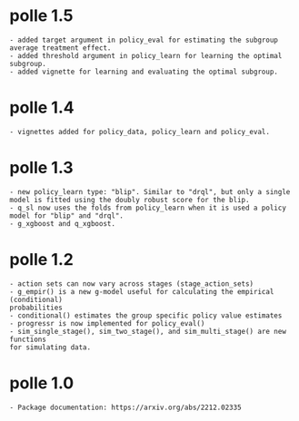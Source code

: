 # polle 1.5
    - added target argument in policy_eval for estimating the subgroup average treatment effect.
    - added threshold argument in policy_learn for learning the optimal subgroup.
    - added vignette for learning and evaluating the optimal subgroup.

# polle 1.4
    - vignettes added for policy_data, policy_learn and policy_eval.

# polle 1.3
    - new policy_learn type: "blip". Similar to "drql", but only a single model is fitted using the doubly robust score for the blip.
    - q_sl now uses the folds from policy_learn when it is used a policy model for "blip" and "drql".
    - g_xgboost and q_xgboost.

# polle 1.2
    - action sets can now vary across stages (stage_action_sets)
    - g_empir() is a new g-model useful for calculating the empirical (conditional)
    probabilities
    - conditional() estimates the group specific policy value estimates
    - progressr is now implemented for policy_eval()
    - sim_single_stage(), sim_two_stage(), and sim_multi_stage() are new functions
    for simulating data.

# polle 1.0
    - Package documentation: https://arxiv.org/abs/2212.02335
